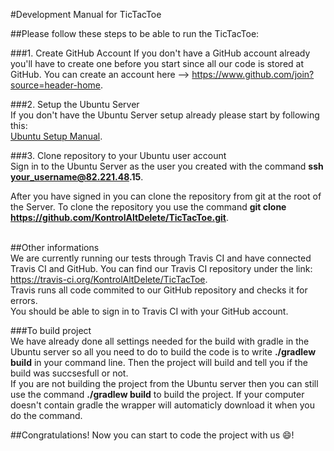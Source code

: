 #Development Manual for TicTacToe

##Please follow these steps to be able to run the TicTacToe: <br />

###1. Create GitHub Account
If you don't have a GitHub account already you'll have to create one before you start since all our code is stored at GitHub. You can create an account here --> https://www.github.com/join?source=header-home.


###2. Setup the Ubuntu Server <br />
If you don't have the Ubuntu Server setup already please start by following this:  
[Ubuntu Setup Manual](https://github.com/KontrolAltDelete/TicTacToe/blob/Documentation/docs/pdfs/2016-advania-setup.pdf). <br />

###3. Clone repository to your Ubuntu user account <br />
Sign in to the Ubuntu Server as the user you created with the command __ssh your_username@82.221.48.15__.<br />

After you have signed in you can clone the repository from git at the root of the Server.
To clone the repository you use the command __git clone https://github.com/KontrolAltDelete/TicTacToe.git__. <br /> <br />

##Other informations <br />
We are currently running our tests through Travis CI and have connected Travis CI and GitHub. You can find our Travis CI repository under the link: https://travis-ci.org/KontrolAltDelete/TicTacToe. <br />
Travis runs all code commited to our GitHub repository and checks it for errors.<br />
You should be able to sign in to Travis CI with your GitHub account.<br />

###To build project <br />
We have already done all settings needed for the build with gradle in the Ubuntu server so all you need to do to build the code is to write __./gradlew build__ in your command line. Then the project will build and tell you if the build was succsesfull or not. <br />
If you are not building the project from the Ubuntu server then you can still use the command __./gradlew build__ to build the project. If your computer doesn't contain gradle the wrapper will automaticly download it when you do the command.<br />

##Congratulations! Now you can start to code the project with us :smile:! <br />


